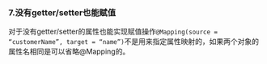 ### 7.没有getter/setter也能赋值

对于没有getter/setter的属性也能实现赋值操作`@Mapping(source = “customerName”, target = “name”)`不是用来指定属性映射的，如果两个对象的属性名相同是可以省略@Mapping的。